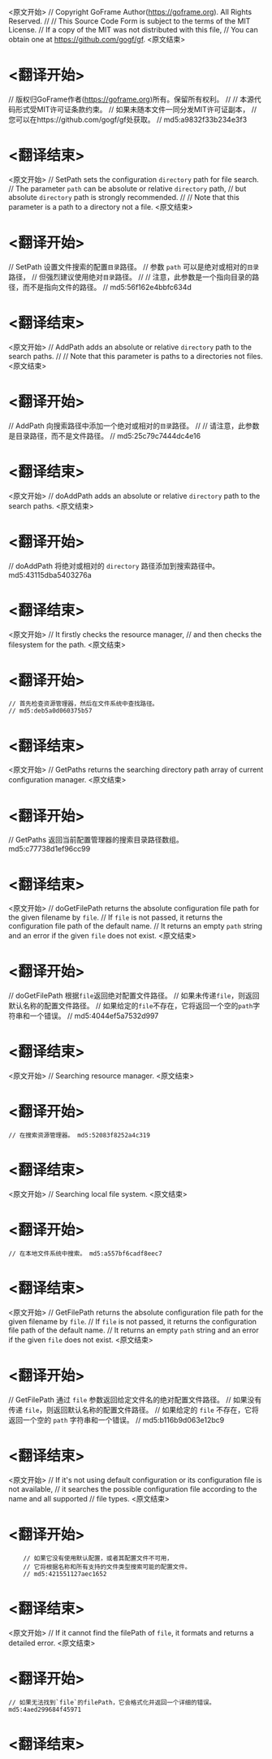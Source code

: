 
<原文开始>
// Copyright GoFrame Author(https://goframe.org). All Rights Reserved.
//
// This Source Code Form is subject to the terms of the MIT License.
// If a copy of the MIT was not distributed with this file,
// You can obtain one at https://github.com/gogf/gf.
<原文结束>

# <翻译开始>
// 版权归GoFrame作者(https://goframe.org)所有。保留所有权利。
//
// 本源代码形式受MIT许可证条款约束。
// 如果未随本文件一同分发MIT许可证副本，
// 您可以在https://github.com/gogf/gf处获取。
// md5:a9832f33b234e3f3
# <翻译结束>


<原文开始>
// SetPath sets the configuration `directory` path for file search.
// The parameter `path` can be absolute or relative `directory` path,
// but absolute `directory` path is strongly recommended.
//
// Note that this parameter is a path to a directory not a file.
<原文结束>

# <翻译开始>
// SetPath 设置文件搜索的配置`目录`路径。
// 参数 `path` 可以是绝对或相对的`目录`路径，
// 但强烈建议使用绝对`目录`路径。
//
// 注意，此参数是一个指向目录的路径，而不是指向文件的路径。
// md5:56f162e4bbfc634d
# <翻译结束>


<原文开始>
// AddPath adds an absolute or relative `directory` path to the search paths.
//
// Note that this parameter is paths to a directories not files.
<原文结束>

# <翻译开始>
// AddPath 向搜索路径中添加一个绝对或相对的`目录`路径。
//
// 请注意，此参数是目录路径，而不是文件路径。
// md5:25c79c7444dc4e16
# <翻译结束>


<原文开始>
// doAddPath adds an absolute or relative `directory` path to the search paths.
<原文结束>

# <翻译开始>
// doAddPath 将绝对或相对的 `directory` 路径添加到搜索路径中。 md5:43115dba5403276a
# <翻译结束>


<原文开始>
	// It firstly checks the resource manager,
	// and then checks the filesystem for the path.
<原文结束>

# <翻译开始>
	// 首先检查资源管理器，然后在文件系统中查找路径。
	// md5:deb5a0d060375b57
# <翻译结束>


<原文开始>
// GetPaths returns the searching directory path array of current configuration manager.
<原文结束>

# <翻译开始>
// GetPaths 返回当前配置管理器的搜索目录路径数组。 md5:c77738d1ef96cc99
# <翻译结束>


<原文开始>
// doGetFilePath returns the absolute configuration file path for the given filename by `file`.
// If `file` is not passed, it returns the configuration file path of the default name.
// It returns an empty `path` string and an error if the given `file` does not exist.
<原文结束>

# <翻译开始>
// doGetFilePath 根据`file`返回绝对配置文件路径。
// 如果未传递`file`，则返回默认名称的配置文件路径。
// 如果给定的`file`不存在，它将返回一个空的`path`字符串和一个错误。
// md5:4044ef5a7532d997
# <翻译结束>


<原文开始>
// Searching resource manager.
<原文结束>

# <翻译开始>
	// 在搜索资源管理器。 md5:52083f8252a4c319
# <翻译结束>


<原文开始>
// Searching local file system.
<原文结束>

# <翻译开始>
	// 在本地文件系统中搜索。 md5:a557bf6cadf8eec7
# <翻译结束>


<原文开始>
// GetFilePath returns the absolute configuration file path for the given filename by `file`.
// If `file` is not passed, it returns the configuration file path of the default name.
// It returns an empty `path` string and an error if the given `file` does not exist.
<原文结束>

# <翻译开始>
// GetFilePath 通过 `file` 参数返回给定文件名的绝对配置文件路径。
// 如果没有传递 `file`，则返回默认名称的配置文件路径。
// 如果给定的 `file` 不存在，它将返回一个空的 `path` 字符串和一个错误。
// md5:b116b9d063e12bc9
# <翻译结束>


<原文开始>
		// If it's not using default configuration or its configuration file is not available,
		// it searches the possible configuration file according to the name and all supported
		// file types.
<原文结束>

# <翻译开始>
		// 如果它没有使用默认配置，或者其配置文件不可用，
		// 它将根据名称和所有支持的文件类型搜索可能的配置文件。
		// md5:421551127aec1652
# <翻译结束>


<原文开始>
// If it cannot find the filePath of `file`, it formats and returns a detailed error.
<原文结束>

# <翻译开始>
	// 如果无法找到`file`的filePath，它会格式化并返回一个详细的错误。 md5:4aed299684f45971
# <翻译结束>

